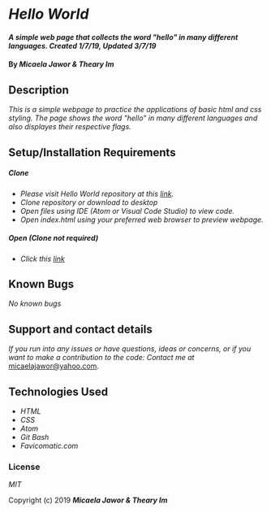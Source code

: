 # _Hello World_

#### _A simple web page that collects  the word "hello" in many different languages. Created 1/7/19, Updated 3/7/19_

#### By _**Micaela Jawor & Theary Im**_

## Description

_This is a simple webpage to practice the applications of basic html and css styling. The page shows the word "hello" in many different languages and also displayes their respective flags._

## Setup/Installation Requirements

##### Clone
* _Please visit Hello World repository at this <a href="https://github.com/MicaelaDJ/Html-Hello-World.Practice">link</a>._
* _Clone repository or download to desktop_
* _Open files using IDE (Atom or Visual Code Studio) to view code._
* _Open index.html using your preferred web browser to preview webpage._

##### Open (Clone not required)
* _Click this <a href="https://micaeladj.github.io/Html-Hello-World.Practice/">link</a>_

## Known Bugs

_No known bugs_

## Support and contact details

_If you run into any issues or have questions, ideas or concerns, or if you want to make a contribution to the code: Contact me at_ micaelajawor@yahoo.com.

## Technologies Used

* _HTML_
* _CSS_
* _Atom_
* _Git Bash_
* _Favicomatic.com_

### License

*MIT*

Copyright (c) 2019 **_Micaela Jawor & Theary Im_**
